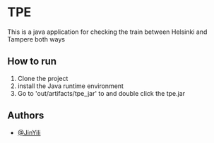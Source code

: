 
# TPE

This is a java application for checking the train between Helsinki and Tampere both ways


## How to run

1. Clone the project
2. install the Java runtime environment
3. Go to 'out/artifacts/tpe_jar' to and double click the tpe.jar

## Authors

- [@JinYili](https://github.com/JinYili)

